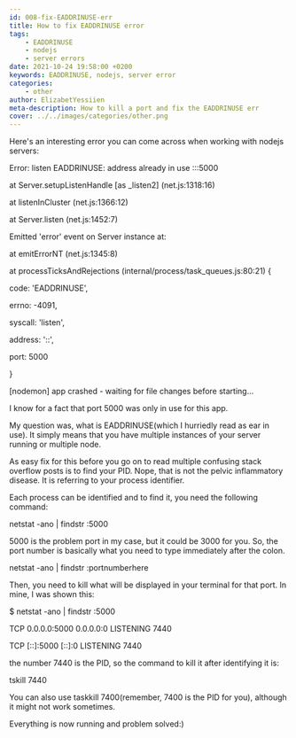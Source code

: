 ```yaml
---
id: 008-fix-EADDRINUSE-err
title: How to fix EADDRINUSE error
tags: 
    - EADDRINUSE
    - nodejs
    - server errors
date: 2021-10-24 19:58:00 +0200 
keywords: EADDRINUSE, nodejs, server error
categories: 
    - other
author: ElizabetYessiien
meta-description: How to kill a port and fix the EADDRINUSE err
cover: ../../images/categories/other.png
---
```


Here's an interesting error you can come across when working with nodejs servers:

Error: listen EADDRINUSE: address already in use :::5000

at Server.setupListenHandle [as \_listen2] (net.js:1318:16)

at listenInCluster (net.js:1366:12)

at Server.listen (net.js:1452:7)

Emitted 'error' event on Server instance at:

at emitErrorNT (net.js:1345:8)

at processTicksAndRejections (internal/process/task\_queues.js:80:21) {

code: 'EADDRINUSE',

errno: -4091,

syscall: 'listen',

address: '::',

port: 5000

}

[nodemon] app crashed - waiting for file changes before starting...

I know for a fact that port 5000 was only in use for this app.

My question was, what is EADDRINUSE(which I hurriedly read as ear in use). It simply means that you have multiple instances of your server running or multiple node.

As easy fix for this before you go on to read multiple confusing stack overflow posts is to find your PID. Nope, that is not the pelvic inflammatory disease. It is referring to your process identifier.

Each process can be identified and to find it, you need the following command:

netstat -ano | findstr :5000

5000 is the problem port in my case, but it could be 3000 for you. So, the port number is basically what you need to type immediately after the colon.

netstat -ano | findstr :portnumberhere

Then, you need to kill what will be displayed in your terminal for that port. In mine, I was shown this:

$ netstat -ano | findstr :5000

TCP 0.0.0.0:5000 0.0.0.0:0 LISTENING 7440

TCP [::]:5000 [::]:0 LISTENING 7440

the number 7440 is the PID, so the command to kill it after identifying it is:

tskill 7440

You can also use taskkill 7400(remember, 7400 is the PID for you), although it might not work sometimes.

Everything is now running and problem solved:)
